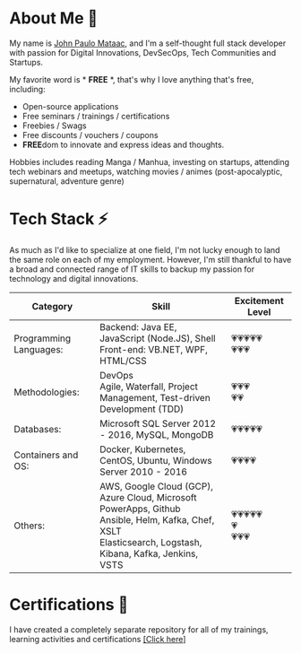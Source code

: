 # About Me 👋

My name is [John Paulo Mataac](https://www.linkedin.com/in/cyberpau/), and I'm a self-thought full stack developer with passion for Digital Innovations, DevSecOps, Tech Communities and Startups.

My favorite word is * **FREE** *, that's why I love anything that's free, including:
- Open-source applications
- Free seminars / trainings / certifications
- Freebies / Swags
- Free discounts / vouchers / coupons
- **FREE**dom to innovate and express ideas and thoughts.

Hobbies includes reading Manga / Manhua, investing on startups, attending tech webinars and meetups, watching movies / animes (post-apocalyptic, supernatural, adventure genre)


# Tech Stack ⚡

As much as I'd like to specialize at one field, I'm not lucky enough to land the same role on each of my employment. However, I'm still thankful to have a broad and connected range of IT skills to backup my passion for technology and digital innovations.


| Category | Skill | Excitement Level |
|----------|-------|------------|
| Programming Languages: |	Backend: Java EE, JavaScript (Node.JS), Shell <BR> Front-end: VB.NET, WPF, HTML/CSS | 💗💗💗💗💗 <BR> 💗💗💗 |
| Methodologies: |			DevOps <BR> Agile, Waterfall, Project Management, Test-driven Development (TDD) | 💗💗💗 <BR> 💗💗 |
| Databases: |			Microsoft SQL Server 2012 - 2016, MySQL, MongoDB | 💗💗💗💗💗 |
| Containers and OS: |		Docker, Kubernetes, CentOS, Ubuntu, Windows Server 2010 - 2016 | 💗💗💗💗 |
| Others: |				AWS, Google Cloud (GCP), Azure Cloud, Microsoft PowerApps, Github <BR> Ansible, Helm, Kafka, Chef, XSLT <BR> Elasticsearch, Logstash, Kibana, Kafka, Jenkins, VSTS| 💗💗💗💗💗 <BR> 💗 <BR> 💗💗💗 |



# Certifications 🌱

I have created a completely separate repository for all of my trainings, learning activities and certifications [[Click here]](https://github.com/cyberpau/seminars)
